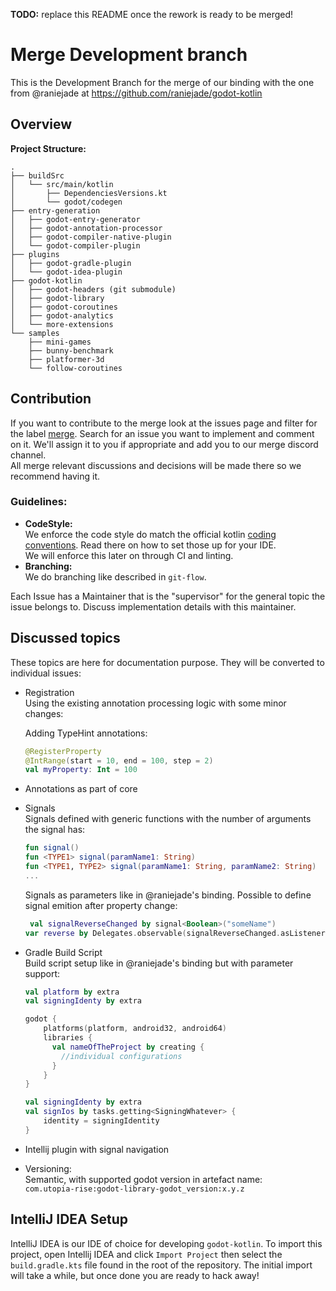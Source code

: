 **TODO:** replace this README once the rework is ready to be merged!

# Merge Development branch
This is the Development Branch for the merge of our binding with the one from @raniejade at 
https://github.com/raniejade/godot-kotlin

## Overview

**Project Structure:**
```
.
├── buildSrc
│   └── src/main/kotlin
│       ├── DependenciesVersions.kt
│       └── godot/codegen
├── entry-generation
│   ├── godot-entry-generator
│   ├── godot-annotation-processor
│   ├── godot-compiler-native-plugin
│   └── godot-compiler-plugin
├── plugins
│   ├── godot-gradle-plugin
│   └── godot-idea-plugin
├── godot-kotlin
│   ├── godot-headers (git submodule)
│   ├── godot-library
│   ├── godot-coroutines
│   ├── godot-analytics
│   └── more-extensions
└── samples
    ├── mini-games
    ├── bunny-benchmark
    ├── platformer-3d
    └── follow-coroutines
```

## Contribution
If you want to contribute to the merge look at the issues page and filter for the label 
[merge](https://github.com/utopia-rise/godot-kotlin/issues?q=is%3Aissue+is%3Aopen+label%3Amerge+). Search for an issue 
you want to implement and comment on it. We'll assign it to you if appropriate and add you to our merge discord channel.  
All merge relevant discussions and decisions will be made there so we recommend having it.

### Guidelines:
- **CodeStyle:**  
We enforce the code style do match the official kotlin [coding conventions](https://kotlinlang.org/docs/reference/coding-conventions.html). Read there on how to set those up for your IDE.  
We will enforce this later on through CI and linting.  
- **Branching:**  
We do branching like described in `git-flow`.

Each Issue has a Maintainer that is the "supervisor" for the general topic the issue belongs to. Discuss implementation details with this maintainer.


## Discussed topics
These topics are here for documentation purpose. They will be converted to individual issues:

- Registration  
    Using the existing annotation processing logic with some minor changes:  
      
    Adding TypeHint annotations:  
    ```kotlin
    @RegisterProperty
    @IntRange(start = 10, end = 100, step = 2) 
    val myProperty: Int = 100
    ```  
- Annotations as part of core
- Signals  
    Signals defined with generic functions with the number of arguments the signal has:  
    ```kotlin
    fun signal()  
    fun <TYPE1> signal(paramName1: String)  
    fun <TYPE1, TYPE2> signal(paramName1: String, paramName2: String)
    ...
    ```
    Signals as parameters like in @raniejade's binding. Possible to define signal emition after property change:
    ```kotlin
     val signalReverseChanged by signal<Boolean>("someName") 
    var reverse by Delegates.observable(signalReverseChanged.asListener())
    ```
- Gradle Build Script  
    Build script setup like in @raniejade's binding but with parameter support:  
    ```kotlin
    val platform by extra
    val signingIdenty by extra 
    
    godot {
        platforms(platform, android32, android64)
        libraries {
          val nameOfTheProject by creating {
            //individual configurations
          }
        }
    }
  
    val signingIdenty by extra 
    val signIos by tasks.getting<SigningWhatever> { 
        identity = signingIdentity 
    } 
    ```
- Intellij plugin with signal navigation
- Versioning:  
    Semantic, with supported godot version in artefact name:  
    `com.utopia-rise:godot-library-godot_version:x.y.z`
    
    
## IntelliJ IDEA Setup
IntelliJ IDEA is our IDE of choice for developing `godot-kotlin`. To import this project, open Intellij IDEA and click `Import Project` then select the `build.gradle.kts` file found in the root of the repository. The initial import will take a while, but once done you are ready to hack away!